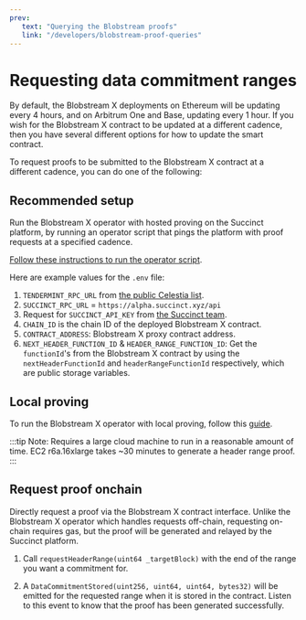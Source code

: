 ```yaml
---
prev:
   text: "Querying the Blobstream proofs"
   link: "/developers/blobstream-proof-queries"
---
```


# Requesting data commitment ranges

By default, the Blobstream X deployments on Ethereum will be
updating every 4 hours, and on Arbitrum One
and Base, updating every 1 hour. If you wish for the Blobstream X contract
to be updated at a different cadence, then you have several different
options for how to update the smart contract.

To request proofs to be submitted to the Blobstream X contract at a
different cadence, you can do one of the following:

## Recommended setup

Run the Blobstream X operator with hosted proving on the Succinct
platform, by running an operator script that pings the platform with
proof requests at a specified cadence.

[Follow these instructions to run the operator script](https://github.com/succinctlabs/blobstreamx?tab=readme-ov-file#operator-with-hosted-proving).

Here are example values for the `.env` file:

1. `TENDERMINT_RPC_URL` from
   [the public Celestia list](https://docs.celestia.org/nodes/mainnet#consensus-nodes).
2. `SUCCINCT_RPC_URL` = `https://alpha.succinct.xyz/api`
3. Request for `SUCCINCT_API_KEY` from
   [the Succinct team](https://alpha.succinct.xyz/partner).
4. `CHAIN_ID` is the chain ID of the deployed Blobstream X contract.
5. `CONTRACT_ADDRESS`: Blobstream X proxy contract address.
6. `NEXT_HEADER_FUNCTION_ID` & `HEADER_RANGE_FUNCTION_ID`: Get the
   `functionId`'s from the Blobstream X contract by using the
   `nextHeaderFunctionId` and `headerRangeFunctionId` respectively,
   which are public storage variables.

## Local proving

To run the Blobstream X operator with local proving, follow this [guide](https://hackmd.io/@succinctlabs/HJE7XRrup).

:::tip
Note: Requires a large cloud machine to run in a reasonable
amount of time. EC2 r6a.16xlarge takes ~30 minutes to generate a
header range proof.
:::

## Request proof onchain

Directly request a proof via the Blobstream X contract interface.
Unlike the Blobstream X operator which handles requests off-chain,
requesting on-chain requires gas, but the proof will be generated
and relayed by the Succinct platform.

1. Call `requestHeaderRange(uint64 _targetBlock)` with the end
   of the range you want a commitment for.

2. A `DataCommitmentStored(uint256, uint64, uint64, bytes32)`
   will be emitted for the requested range when it is stored in the
   contract. Listen to this event to know that the proof has been
   generated successfully.